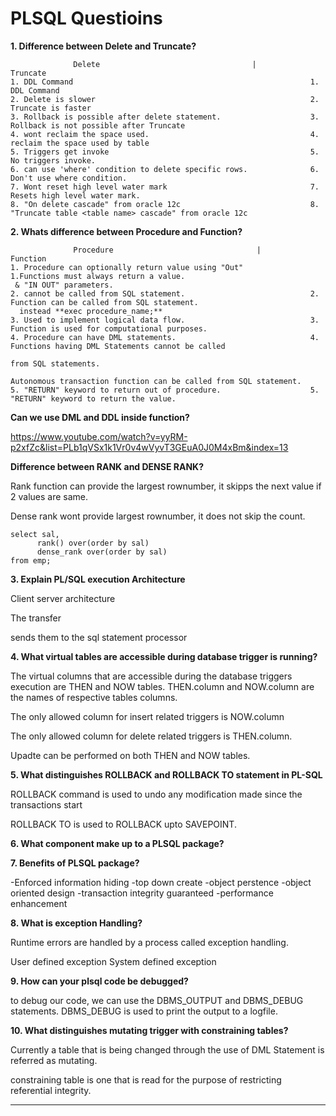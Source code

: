 # PLSQL Questioins

**1. Difference between Delete and Truncate?**

                  Delete                                  |                      Truncate
    1. DDL Command                                                     1. DDL Command
    2. Delete is slower                                                2. Truncate is faster
    3. Rollback is possible after delete statement.                    3. Rollback is not possible after Truncate
    4. wont reclaim the space used.                                    4. reclaim the space used by table
    5. Triggers get invoke                                             5. No triggers invoke.
    6. can use 'where' condition to delete specific rows.              6. Don't use where condition.
    7. Wont reset high level water mark                                7. Resets high level water mark.
    8. "On delete cascade" from oracle 12c                             8. "Truncate table <table name> cascade" from oracle 12c

**2. Whats difference between Procedure and Function?**

                  Procedure                                |                      Function
    1. Procedure can optionally return value using "Out"               1.Functions must always return a value.
     & "IN OUT" parameters.
    2. cannot be called from SQL statement.                            2. Function can be called from SQL statement.
      instead **exec procedure_name;**
    3. Used to implement logical data flow.                            3. Function is used for computational purposes.
    4. Procedure can have DML statements.                              4. Functions having DML Statements cannot be called
                                                                          from SQL statements.
                                                                          Autonomous transaction function can be called from SQL statement.
    5. "RETURN" keyword to return out of procedure.                    5. "RETURN" keyword to return the value.

**Can we use DML and DDL inside function?**

https://www.youtube.com/watch?v=yyRM-p2xfZc&list=PLb1qVSx1k1Vr0v4wVyvT3GEuA0J0M4xBm&index=13

**Difference between RANK and DENSE RANK?**

Rank function can provide the largest rownumber, it skipps the next value if 2 values are same.

Dense rank wont provide largest rownumber, it does not skip the count.

    select sal,
          rank() over(order by sal)
          dense_rank over(order by sal)
    from emp;

**3. Explain PL/SQL execution Architecture**

  Client server architecture

  The transfer
  
  sends them to the sql statement processor

**4. What virtual tables are accessible during database trigger is running?**

  The virtual columns that are accessible during the database triggers execution are THEN and NOW tables. THEN.column and NOW.column are the names of respective tables columns.

  The only allowed column for insert related triggers is NOW.column

  The only allowed column for delete related triggers is THEN.column.

  Upadte can be performed on both THEN and NOW tables.

**5. What distinguishes ROLLBACK and ROLLBACK TO statement in PL-SQL**

  ROLLBACK command is used to undo any modification made since the transactions start

  ROLLBACK TO is used to ROLLBACK upto SAVEPOINT.

**6. What component make up to a PLSQL package?**

**7. Benefits of PLSQL package?**

   -Enforced information hiding
   -top down create
   -object perstence
   -object oriented design
   -transaction integrity guaranteed
   -performance enhancement

**8. What is exception Handling?**

  Runtime errors are handled by a process called exception handling.

  User defined exception
  System defined exception

**9. How can your plsql code be debugged?**

  to debug our code, we can use the DBMS_OUTPUT and DBMS_DEBUG statements.
  DBMS_DEBUG is used to print the output to a logfile.

**10. What distinguishes mutating trigger with constraining tables?**

  Currently a table that is being changed through the use of DML Statement is referred as mutating.

  constraining table is one that is read for the purpose of restricting referential integrity.

****

  
